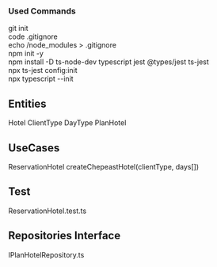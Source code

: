 ### Used Commands

git init  
code .gitignore  
echo /node_modules > .gitignore  
npm init -y  
npm install -D ts-node-dev typescript jest @types/jest ts-jest  
npx ts-jest config:init  
npx typescript --init

## Entities

Hotel
ClientType
DayType
PlanHotel

## UseCases

ReservationHotel
createChepeastHotel(clientType, days[])

## Test

ReservationHotel.test.ts

## Repositories Interface

IPlanHotelRepository.ts